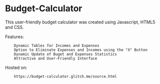 # Budget-Calculator

This user-friendly budget calculator was created using Javascript, HTML5 and CSS.

Features:

        Dynamic Tables for Incomes and Expenses
        Option to Eliminate Expenses and Incomes using the "X" Button
        Dynamic Update of Buget and Expenses Statistics
        Attractive and User-Friendly Interface
    
    
Hosted on: 
        
        https://budget-calculator.glitch.me/source.html
